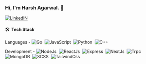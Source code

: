 ### Hi, I'm Harsh Agarwal. 👋

 [![LinkedIN](https://img.shields.io/badge/LinkedIn-0077B5?style=for-the-badge&logo=linkedin&logoColor=white)](https://www.linkedin.com/in/harsh-agarwal-3a732520a/)
 
#### 🛠 &nbsp;Tech Stack

Languages -
![Go](https://img.shields.io/badge/-Go-05122A?style=flat&logo=go)&nbsp; ![JavaScript](https://img.shields.io/badge/-JavaScript-05122A?style=flat&logo=javascript)&nbsp;
![Python](https://img.shields.io/badge/-Python-05122A?style=flat&logo=python)&nbsp; ![C++](https://img.shields.io/badge/-C++-05122A?style=flat&logo=C%2B%2B&logoColor=00599C)&nbsp;

Development -
![NodeJs](https://img.shields.io/badge/-NodeJs-05122A?style=flat&logo=NODE.JS)&nbsp; ![ReactJs](https://img.shields.io/badge/-ReactJS-05122A?style=flat&logo=React)&nbsp; ![Express](https://img.shields.io/badge/-Express%20JS-05122A?style=flat&logo=express&logoColor=1572B6)&nbsp; ![NextJs](https://img.shields.io/badge/-NextJs-05122A?style=flat&logo=Next.JS)&nbsp; ![Trpc](https://img.shields.io/badge/-TRPC-05122A?style=flat&logo=trpc)&nbsp; ![MongoDB](https://img.shields.io/badge/-MongoDB-05122A?style=flat&logo=mongodb&logoColor=1572B6)&nbsp; ![SCSS](https://img.shields.io/badge/-SCSS-05122A?style=flat&logo=Sass&logoColor=1572B6)&nbsp; ![TailwindCss](https://img.shields.io/badge/-Tailwindcss-05122A?style=flat&logo=tailwindcss)&nbsp;


